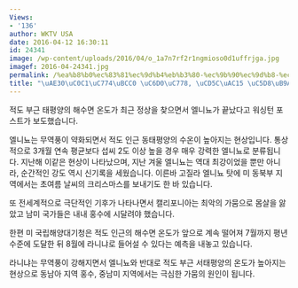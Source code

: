 ```yaml
---
Views:
- '136'
author: WKTV USA
date: 2016-04-12 16:30:11
id: 24341
image: /wp-content/uploads/2016/04/o_1a7n7rf2r1ngmioso0d1uffrjga.jpg
imagef: 2016-04-24341.jpg
permalink: /%ea%b8%b0%ec%83%81%ec%9d%b4%eb%b3%80-%ec%9b%90%ec%9d%b8-%ec%b5%9c%ea%b0%95-%ec%97%98%eb%a6%ac%eb%87%a8-%eb%81%9d/
title: "\uAE30\uC0C1\uC774\uBCC0 \uC6D0\uC778, \uCD5C\uAC15 \uC5D8\uB9AC\uB1E8 \uB05D"
---
```


적도 부근 태평양의 해수면 온도가 최근 정상을 찾으면서 엘니뇨가 끝났다고 워싱턴 포스트가 보도했습니다.

엘니뇨는 무역풍이 약화되면서 적도 인근 동태평양의 수온이 높아지는 현상입니다. 통상적으로 3개월 연속 평균보다 섭씨 2도 이상 높을 경우 매우 강력한 엘니뇨로 분류됩니다. 지난해 이같은 현상이 나타났으며, 지난 겨울 엘니뇨는 역대 최강이었을 뿐만 아니라, 순간적인 강도 역시 신기록을 세웠습니다. 이른바 고질라 엘니뇨 탓에 미 동북부 지역에서는 초여름 날씨의 크리스마스를 보내기도 한 바 있습니다.

또 전세계적으로 극단적인 기후가 나타나면서 캘리포니아는 최악의 가뭄으로 몸살을 앓았고 남미 국가들은 내내 홍수에 시달려야 했습니다.

한편 미 국립해양대기청은 적도 인근의 해수면 온도가 앞으로 계속 떨어져 7월까지 평년 수준에 도달한 뒤 8월에 라니냐로 들어설 수 있다는 예측을 내놓고 있습니다.

라니냐는 무역풍이 강해지면서 엘니뇨와 반대로 적도 부근 서태평양의 온도가 높아지는 현상으로 동남아 지역 홍수, 중남미 지역에서는 극심한 가뭄의 원인이 됩니다.

&nbsp;